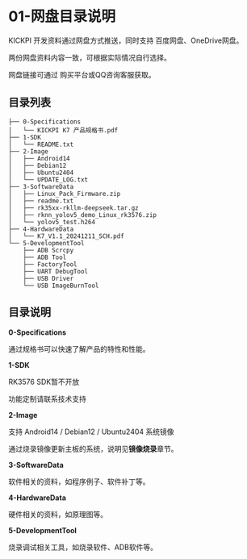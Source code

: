 # 01-网盘目录说明



KICKPI 开发资料通过网盘方式推送，同时支持 百度网盘、OneDrive网盘。

两份网盘资料内容一致，可根据实际情况自行选择。

网盘链接可通过 购买平台或QQ咨询客服获取。



## 目录列表

```
├── 0-Specifications
│   └── KICKPI K7 产品规格书.pdf
├── 1-SDK
│   └── README.txt
├── 2-Image
│   ├── Android14
│   ├── Debian12
│   ├── Ubuntu2404
│   └── UPDATE_LOG.txt
├── 3-SoftwareData
│   ├── Linux_Pack_Firmware.zip
│   ├── readme.txt
│   ├── rk35xx-rkllm-deepseek.tar.gz
│   ├── rknn_yolov5_demo_Linux_rk3576.zip
│   └── yolov5_test.h264
├── 4-HardwareData
│   └── K7_V1.1_20241211_SCH.pdf
└── 5-DevelopmentTool
    ├── ADB Scrcpy
    ├── ADB Tool
    ├── FactoryTool
    ├── UART DebugTool
    ├── USB Driver
    └── USB ImageBurnTool
```



## 目录说明

**0-Specifications**

通过规格书可以快速了解产品的特性和性能。



**1-SDK**

RK3576 SDK暂不开放

功能定制请联系技术支持



**2-Image**

支持 Android14 / Debian12 / Ubuntu2404 系统镜像

通过烧录镜像更新主板的系统，说明见**镜像烧录**章节。



**3-SoftwareData**

软件相关的资料，如程序例子、软件补丁等。



**4-HardwareData**

硬件相关的资料，如原理图等。



**5-DevelopmentTool**

烧录调试相关工具，如烧录软件、ADB软件等。





